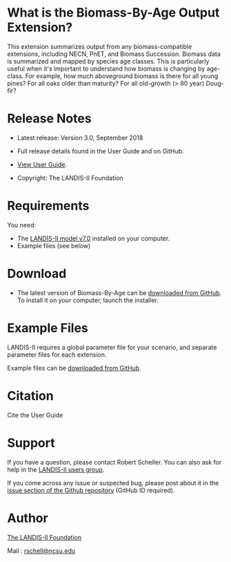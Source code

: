 # What is the Biomass-By-Age Output Extension?

This extension summarizes output from any biomass-compatible extensions, including NECN, PnET, and Biomass Succession. Biomass data is summarized and mapped by species age classes.  This is particularly useful when it's important to understand how biomass is changing by age-class.  For example, how much aboveground biomass is there for all young pines?  For all oaks older than maturity?  For all old-growth (> 80 year) Doug-fir?

# Release Notes

- Latest release: Version 3.0, September 2018

- Full release details found in the User Guide and on GitHub.
- [View User Guide](https://github.com/LANDIS-II-Foundation/Extension-Output-Biomass-By-Age/blob/master/docs/LANDIS-II%20Age%20Biomass%20Output%20v3.0%20User%20Guide.pdf).

- Copyright: The LANDIS-II Foundation

# Requirements

You need:

- The [LANDIS-II model v7.0](http://www.landis-ii.org/install) installed on your computer.
- Example files (see below)

# Download

- The latest version of Biomass-By-Age can be [downloaded from GitHub](https://github.com/LANDIS-II-Foundation/Extension-Output-Biomass-By-Age/blob/master/deploy/installer/LANDIS-II-V7%20Output%20Biomass%20By%20Age%203.0-setup.exe). To install it on your computer, launch the installer.

# Example Files

LANDIS-II requires a global parameter file for your scenario, and separate parameter files for each extension.

Example files can be [downloaded from GitHub](https://downgit.github.io/#/home?url=https://github.com/LANDIS-II-Foundation/Extension-Output-Biomass-By-Age/tree/master/tests/version-tests/Core7-BiomassAge3.0).

# Citation

 Cite the User Guide

# Support

If you have a question, please contact Robert Scheller. 
You can also ask for help in the [LANDIS-II users group](http://www.landis-ii.org/users).

If you come across any issue or suspected bug, please post about it in the [issue section of the Github repository](https://github.com/LANDIS-II-Foundation/Extension-Output-Biomass-By-Age/issues) (GitHub ID required).

# Author

[The LANDIS-II Foundation](http://www.landis-ii.org)

Mail : rschell@ncsu.edu
